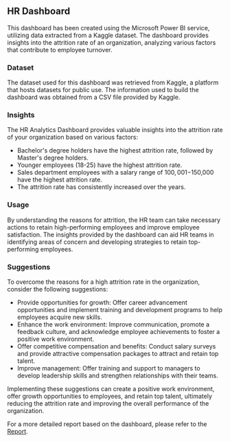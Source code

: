 ## HR Dashboard

This dashboard has been created using the Microsoft Power BI service, utilizing data extracted from a Kaggle dataset. The dashboard provides insights into the attrition rate of an organization, analyzing various factors that contribute to employee turnover.

### Dataset

The dataset used for this dashboard was retrieved from Kaggle, a platform that hosts datasets for public use. The information used to build the dashboard was obtained from a CSV file provided by Kaggle.

### Insights

The HR Analytics Dashboard provides valuable insights into the attrition rate of your organization based on various factors:

- Bachelor's degree holders have the highest attrition rate, followed by Master's degree holders.
- Younger employees (18-25) have the highest attrition rate.
- Sales department employees with a salary range of $100,001-$150,000 have the highest attrition rate.
- The attrition rate has consistently increased over the years.

### Usage

By understanding the reasons for attrition, the HR team can take necessary actions to retain high-performing employees and improve employee satisfaction. The insights provided by the dashboard can aid HR teams in identifying areas of concern and developing strategies to retain top-performing employees.

### Suggestions

To overcome the reasons for a high attrition rate in the organization, consider the following suggestions:

- Provide opportunities for growth: Offer career advancement opportunities and implement training and development programs to help employees acquire new skills.
- Enhance the work environment: Improve communication, promote a feedback culture, and acknowledge employee achievements to foster a positive work environment.
- Offer competitive compensation and benefits: Conduct salary surveys and provide attractive compensation packages to attract and retain top talent.
- Improve management: Offer training and support to managers to develop leadership skills and strengthen relationships with their teams.

Implementing these suggestions can create a positive work environment, offer growth opportunities to employees, and retain top talent, ultimately reducing the attrition rate and improving the overall performance of the organization.

For a more detailed report based on the dashboard, please refer to the [Report](https://github.com/ysonkhiya122/HR_Dashboard/blob/main/HR_Analysis.pbix](https://app.powerbi.com/groups/me/reports/20de1a49-3544-4705-ae1c-c402fe37c426/ReportSection?experience=power-bi)https://app.powerbi.com/groups/me/reports/20de1a49-3544-4705-ae1c-c402fe37c426/ReportSection?experience=power-bi).
